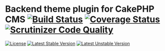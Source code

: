 # Backend theme plugin for CakePHP CMS [![Build Status](https://travis-ci.org/CakeCMS/Backend.svg?branch=master)](https://travis-ci.org/CakeCMS/Backend) [![Coverage Status](https://coveralls.io/repos/github/CakeCMS/Backend/badge.svg?branch=master)](https://coveralls.io/github/CakeCMS/Backend?branch=master) [![Scrutinizer Code Quality](https://scrutinizer-ci.com/g/CakeCMS/Backend/badges/quality-score.png?b=master)](https://scrutinizer-ci.com/g/CakeCMS/Backend/?branch=master)

[![License](https://poser.pugx.org/cake-cms/backend/license?format=flat-square)](https://packagist.org/packages/cake-cms/backend) [![Latest Stable Version](https://poser.pugx.org/cake-cms/core/v/stable?format=flat-square)](https://packagist.org/packages/cake-cms/backend) [![Latest Unstable Version](https://poser.pugx.org/cake-cms/backend/v/unstable?format=flat-square)](https://packagist.org/packages/cake-cms/backend)
